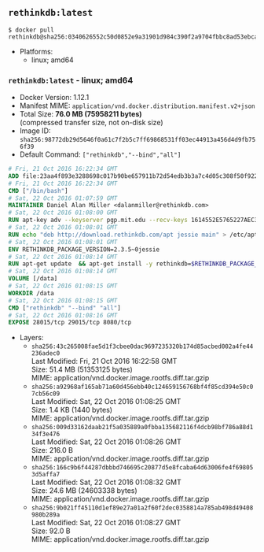 ## `rethinkdb:latest`

```console
$ docker pull rethinkdb@sha256:0340626552c50d0852e9a31901d984c390f2a9704fbbc8ad53ebca66c261422d
```

-	Platforms:
	-	linux; amd64

### `rethinkdb:latest` - linux; amd64

-	Docker Version: 1.12.1
-	Manifest MIME: `application/vnd.docker.distribution.manifest.v2+json`
-	Total Size: **76.0 MB (75958211 bytes)**  
	(compressed transfer size, not on-disk size)
-	Image ID: `sha256:98772db29d5646f0a61c7f2b5c7ff69868531ff03ec44913a456d4d9fb756f39`
-	Default Command: `["rethinkdb","--bind","all"]`

```dockerfile
# Fri, 21 Oct 2016 16:22:34 GMT
ADD file:23aa4f893e3288698c017b90be657911b72d54edb3b3a7c4d05c308f50f9228f in / 
# Fri, 21 Oct 2016 16:22:34 GMT
CMD ["/bin/bash"]
# Sat, 22 Oct 2016 01:07:59 GMT
MAINTAINER Daniel Alan Miller <dalanmiller@rethinkdb.com>
# Sat, 22 Oct 2016 01:08:00 GMT
RUN apt-key adv --keyserver pgp.mit.edu --recv-keys 1614552E5765227AEC39EFCFA7E00EF33A8F2399
# Sat, 22 Oct 2016 01:08:01 GMT
RUN echo "deb http://download.rethinkdb.com/apt jessie main" > /etc/apt/sources.list.d/rethinkdb.list
# Sat, 22 Oct 2016 01:08:01 GMT
ENV RETHINKDB_PACKAGE_VERSION=2.3.5~0jessie
# Sat, 22 Oct 2016 01:08:14 GMT
RUN apt-get update 	&& apt-get install -y rethinkdb=$RETHINKDB_PACKAGE_VERSION 	&& rm -rf /var/lib/apt/lists/*
# Sat, 22 Oct 2016 01:08:14 GMT
VOLUME [/data]
# Sat, 22 Oct 2016 01:08:15 GMT
WORKDIR /data
# Sat, 22 Oct 2016 01:08:15 GMT
CMD ["rethinkdb" "--bind" "all"]
# Sat, 22 Oct 2016 01:08:16 GMT
EXPOSE 28015/tcp 29015/tcp 8080/tcp
```

-	Layers:
	-	`sha256:43c265008fae5d1f3cbee0dac9697235320b174d85acbed002a4fe44236adec0`  
		Last Modified: Fri, 21 Oct 2016 16:22:58 GMT  
		Size: 51.4 MB (51353125 bytes)  
		MIME: application/vnd.docker.image.rootfs.diff.tar.gzip
	-	`sha256:a92968af165ab71a60d456ebb40c124659156768bf4f85cd394e50c07cb56c09`  
		Last Modified: Sat, 22 Oct 2016 01:08:25 GMT  
		Size: 1.4 KB (1440 bytes)  
		MIME: application/vnd.docker.image.rootfs.diff.tar.gzip
	-	`sha256:009d33162daab21f5a035889a0fbba135682116f4dcb98bf786a88d134f3e476`  
		Last Modified: Sat, 22 Oct 2016 01:08:26 GMT  
		Size: 216.0 B  
		MIME: application/vnd.docker.image.rootfs.diff.tar.gzip
	-	`sha256:166c9b6f44287dbbbd746695c20877d5e8fcaba64d63006fe4f698053d5affa7`  
		Last Modified: Sat, 22 Oct 2016 01:08:32 GMT  
		Size: 24.6 MB (24603338 bytes)  
		MIME: application/vnd.docker.image.rootfs.diff.tar.gzip
	-	`sha256:9b021ff45110d1ef89e27a01a2f60f2dec0358814a785ab498d49408980b289a`  
		Last Modified: Sat, 22 Oct 2016 01:08:27 GMT  
		Size: 92.0 B  
		MIME: application/vnd.docker.image.rootfs.diff.tar.gzip
